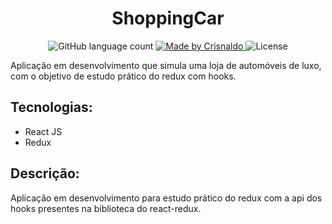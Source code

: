 <h1 align="center">
ShoppingCar
</h1>

<p align="center">
  <img alt="GitHub language count" src="https://img.shields.io/github/languages/count/CrisnaldoSantos/ShoppingCar?color=blue">

  <a href="https://www.crisnaldocarvalho.com.br">
    <img alt="Made by Crisnaldo" src="https://img.shields.io/badge/made%20by-Crisnaldo Carvalho-blue">
  </a>

  <img alt="License" src="https://img.shields.io/github/last-commit/CrisnaldoSantos/ShoppingCar/master?color=blue">

</p>

Aplicação em desenvolvimento que simula uma loja de automóveis de luxo, com o objetivo de estudo prático do redux com hooks.

## Tecnologias:
- React JS
- Redux

## Descrição:

Aplicação em desenvolvimento para estudo prático do redux com a api dos hooks presentes na biblioteca do react-redux.
